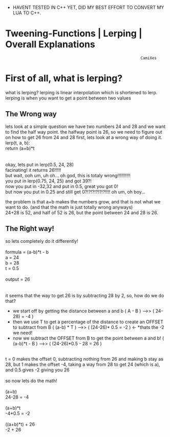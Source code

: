 - HAVENT TESTED IN C++ YET, DID MY BEST EFFORT TO CONVERT MY LUA TO C++.
# Tweening-Functions | Lerping | Overall Explanations
                                                               CamiXes
                                                               
<h1>First of all, what is lerping?</h1>
what is lerping?
lerping is linear interpolation which is shortened to lerp.
lerping is when you want to get a point between two values
 
 <h2>The Wrong way</h2>
lets look at a simple question
we have two numbers 24 and 28 and we want to find the half way point.
the halfway point is 26, so we need to figure out on how to get 26 from 24 and 28
first, lets look at a wrong way of doing it.
lerp(t, a, b):<br/>
return (a+b)*t<br/>
<br/>
<br/>
okay, lets put in lerp(0.5, 24, 28)<br/>
facinating! it returns 26!!!!!<br/>
but wait, ooh um, uh oh... oh god, this is totaly wrong!!!!!!!!!!<br/>
you put in lerp(0.75, 24, 25) and got 39?!<br/>
now you put in -32,32 and put in 0.5, great you got 0!<br/>
but now you put in 0.25 and still get 0?!?!?!?!?!?!!!! oh um, oh boy...<br/>

the problem is that a+b makes the numbers grow, and that is not what we want to do. (and that the math is just totally wrong anyways)<br/>
24+28 is 52, and half of 52 is 26, but the point between 24 and 28 is 26.<br/>


<h2> The Right way! </h2>



so lets completely do it differently!<br/>
<br/>
formula = (a-b)*t - b<br/>
a = 24<br/>
b = 28<br/>
t = 0.5<br/>
<br/>
output = 26<br/>
<br/>
<br/>
it seems that the way to get 26 is by subtracting 28 by 2, so, how do we do that?<br/>

- we start off by getting the distance between a and b                                                  ( A - B )          -->>            ( 24-28) = -4 ) <br/>
- then we use T to get a percentage of the distance to create an OFFSET to subtract from B            ( (a-b) * T )        -->>         ( (24-26)* 0.5 = -2 ) <- *thats the -2 we need! <br/>
- now we subtract the OFFSET from B to get the point between a and b!                                ( (a-b)*t - B )	      -->>       ( (24-26)*0.5 - 28 = 26 ) <br/>
<br/>
t = 0 makes the offset 0, subtracting nothing from 26 and making b stay as 28, but 1 makes the offset -4, taking a way from 28 to get 24 (which is a), and 0.5 gives -2 giving you 26<br/>
<br/>
so now lets do the math!<br/>
<br/>
(a+b)<br/>
24-28 = -4<br/>
<br/>
(a+b)*t<br/>
-4*0.5 = -2<br/>
<br/>
((a+b)*t) + 26<br/>
-2 + 26<br/>
<br/>
<br/>
<br/>
<br/>
<br/>


